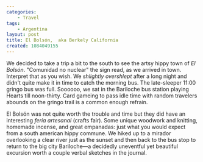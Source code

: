 ```yaml
---
categories:
    - Travel
tags:
    - Argentina
layout: post
title: El Bolsón,  aka Berkely California
created: 1084049155
---
```


We decided to take a trip a bit to the south to see the artsy hippy town of *El Bolsón*. "Comunidad no nuclear" the sign read, as we arrived in town. Interpret that as you wish.  We *shlightly overshlept* after a long night and didn't quite make it in time to catch the morning bus.<!--more--> The late-sleeper 11:00 gringo bus was full. Soooooo, we sat in the Bariloche bus station playing Hearts till noon-thirty. Card gameing to pass idle time with random travelers abounds on the gringo trail is a common enough refrain.

El Bolsón was not quite worth the trouble and time but they did have an interesting *feria artesanal* (crafts fair). Some unique woodwork and knitting, homemade incense, and great empanadas: just what you would expect from a south american hippy commune.  We hiked up to a mirador overlooking a clear river just as the sunset and then back to the bus stop to return to the big city Bariloche—a decidedly uneventful yet beautiful excursion worth a couple verbal sketches in the journal.
